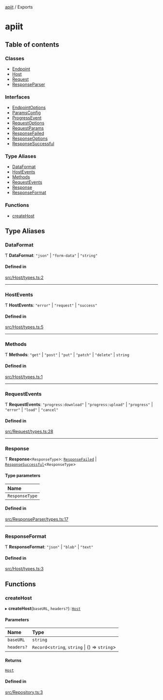 [apiit](README.md) / Exports

# apiit

## Table of contents

### Classes

- [Endpoint](classes/Endpoint.md)
- [Host](classes/Host.md)
- [Request](classes/Request.md)
- [ResponseParser](classes/ResponseParser.md)

### Interfaces

- [EndpointOptions](interfaces/EndpointOptions.md)
- [ParamsConfig](interfaces/ParamsConfig.md)
- [ProgressEvent](interfaces/ProgressEvent.md)
- [RequestOptions](interfaces/RequestOptions.md)
- [RequestParams](interfaces/RequestParams.md)
- [ResponseFailed](interfaces/ResponseFailed.md)
- [ResponseOptions](interfaces/ResponseOptions.md)
- [ResponseSuccessful](interfaces/ResponseSuccessful.md)

### Type Aliases

- [DataFormat](modules.md#dataformat)
- [HostEvents](modules.md#hostevents)
- [Methods](modules.md#methods)
- [RequestEvents](modules.md#requestevents)
- [Response](modules.md#response)
- [ResponseFormat](modules.md#responseformat)

### Functions

- [createHost](modules.md#createhost)

## Type Aliases

### DataFormat

Ƭ **DataFormat**: ``"json"`` \| ``"form-data"`` \| ``"string"``

#### Defined in

[src/Host/types.ts:2](https://github.com/AlexKletn/apiit/blob/859f377/src/Host/types.ts#L2)

___

### HostEvents

Ƭ **HostEvents**: ``"error"`` \| ``"request"`` \| ``"success"``

#### Defined in

[src/Host/types.ts:5](https://github.com/AlexKletn/apiit/blob/859f377/src/Host/types.ts#L5)

___

### Methods

Ƭ **Methods**: ``"get"`` \| ``"post"`` \| ``"put"`` \| ``"patch"`` \| ``"delete"`` \| `string`

#### Defined in

[src/Host/types.ts:1](https://github.com/AlexKletn/apiit/blob/859f377/src/Host/types.ts#L1)

___

### RequestEvents

Ƭ **RequestEvents**: ``"progress:download"`` \| ``"progress:upload"`` \| ``"progress"`` \| ``"error"`` \| ``"load"`` \| ``"cancel"``

#### Defined in

[src/Request/types.ts:28](https://github.com/AlexKletn/apiit/blob/859f377/src/Request/types.ts#L28)

___

### Response

Ƭ **Response**\<`ResponseType`\>: [`ResponseFailed`](interfaces/ResponseFailed.md) \| [`ResponseSuccessful`](interfaces/ResponseSuccessful.md)\<`ResponseType`\>

#### Type parameters

| Name |
| :------ |
| `ResponseType` |

#### Defined in

[src/ResponseParser/types.ts:17](https://github.com/AlexKletn/apiit/blob/859f377/src/ResponseParser/types.ts#L17)

___

### ResponseFormat

Ƭ **ResponseFormat**: ``"json"`` \| ``"blob"`` \| ``"text"``

#### Defined in

[src/Host/types.ts:3](https://github.com/AlexKletn/apiit/blob/859f377/src/Host/types.ts#L3)

## Functions

### createHost

▸ **createHost**(`baseURL`, `headers?`): [`Host`](classes/Host.md)

#### Parameters

| Name | Type |
| :------ | :------ |
| `baseURL` | `string` |
| `headers?` | `Record`\<`string`, `string` \| () => `string`\> |

#### Returns

[`Host`](classes/Host.md)

#### Defined in

[src/Repository.ts:3](https://github.com/AlexKletn/apiit/blob/859f377/src/Repository.ts#L3)
